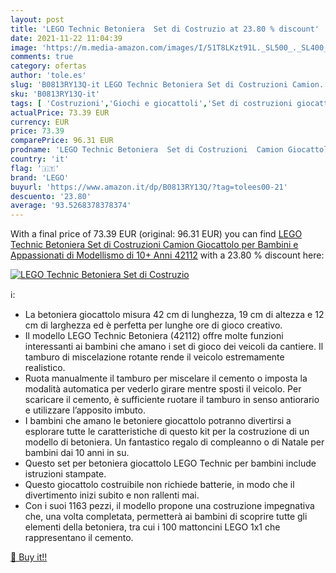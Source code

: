```yaml
---
layout: post
title: 'LEGO Technic Betoniera  Set di Costruzio at 23.80 % discount'
date: 2021-11-22 11:04:39
image: 'https://m.media-amazon.com/images/I/51T8LKzt91L._SL500_._SL400_.jpg'
comments: true
category: ofertas
author: 'tole.es'
slug: 'B0813RY13Q-it LEGO Technic Betoniera Set di Costruzioni Camion...'
sku: 'B0813RY13Q-it'
tags: [ 'Costruzioni','Giochi e giocattoli','Set di costruzioni giocattolo','lego', ]
actualPrice: 73.39 EUR
currency: EUR
price: 73.39
comparePrice: 96.31 EUR
prodname: 'LEGO Technic Betoniera  Set di Costruzioni  Camion Giocattolo per Bambini e Appassionati di Modellismo di 10+ Anni  42112'
country: 'it'
flag: '🇮🇹'
brand: 'LEGO'
buyurl: 'https://www.amazon.it/dp/B0813RY13Q/?tag=tolees00-21'
descuento: '23.80'
average: '93.5268378378374'
---
```


With a final price of 73.39 EUR (original: 96.31 EUR) you can find [LEGO Technic Betoniera  Set di Costruzioni  Camion Giocattolo per Bambini e Appassionati di Modellismo di 10+ Anni  42112](https://www.amazon.it/dp/B0813RY13Q/?tag=tolees00-21) with a  23.80 % discount here:

[![LEGO Technic Betoniera  Set di Costruzio](https://m.media-amazon.com/images/I/51T8LKzt91L._SL500_._SL400_.jpg)](https://www.amazon.it/dp/B0813RY13Q/?tag=tolees00-21)

ℹ️:

- La betoniera giocattolo misura 42 cm di lunghezza, 19 cm di altezza e 12 cm di larghezza ed è perfetta per lunghe ore di gioco creativo.
- Il modello LEGO Technic Betoniera (42112) offre molte funzioni interessanti ai bambini che amano i set di gioco dei veicoli da cantiere. Il tamburo di miscelazione rotante rende il veicolo estremamente realistico.
- Ruota manualmente il tamburo per miscelare il cemento o imposta la modalità automatica per vederlo girare mentre sposti il veicolo. Per scaricare il cemento, è sufficiente ruotare il tamburo in senso antiorario e utilizzare l’apposito imbuto.
- I bambini che amano le betoniere giocattolo potranno divertirsi a esplorare tutte le caratteristiche di questo kit per la costruzione di un modello di betoniera. Un fantastico regalo di compleanno o di Natale per bambini dai 10 anni in su.
- Questo set per betoniera giocattolo LEGO Technic per bambini include istruzioni stampate.
- Questo giocattolo costruibile non richiede batterie, in modo che il divertimento inizi subito e non rallenti mai.
- Con i suoi 1163 pezzi, il modello propone una costruzione impegnativa che, una volta completata, permetterà ai bambini di scoprire tutte gli elementi della betoniera, tra cui i 100 mattoncini LEGO 1x1 che rappresentano il cemento.

[🛒 Buy it!!](https://www.amazon.it/dp/B0813RY13Q/?tag=tolees00-21)
